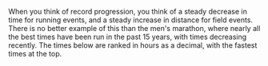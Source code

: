 When you think of record progression, you think of a steady decrease in time for running events, and a steady increase in distance for field events. There is no better example of this than the men's marathon, where nearly all the best times have been run in the past 15 years, with times decreasing recently. The times below are ranked in hours as a decimal, with the fastest times at the top.  
